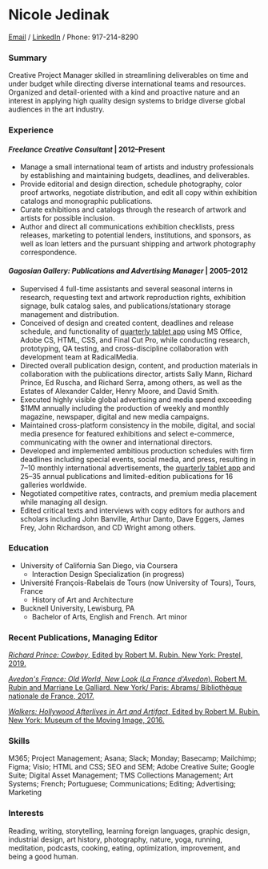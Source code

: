 # **Nicole Jedinak** 
[Email](nicolejedinak@gmail.com) / 
[LinkedIn](https://www.linkedin.com/in/nicolejedinak/) / Phone: 917-214-8290

### Summary
Creative Project Manager skilled in streamlining deliverables on time and under budget while directing diverse international teams and resources. Organized and detail-oriented with a kind and proactive nature and an interest in applying high quality design systems to bridge diverse global audiences in the art industry.


### Experience

#### _Freelance Creative Consultant_   |    2012–Present
* Manage a small international team of artists and industry professionals by establishing and maintaining budgets, deadlines, and deliverables.
* Provide editorial and design direction, schedule photography, color proof artworks, negotiate distribution, and edit all copy within exhibition catalogs and monographic publications. 
* Curate exhibitions and catalogs through the research of artwork and artists for possible inclusion.
* Author and direct all communications exhibition checklists, press releases, marketing to potential lenders, institutions, and sponsors, as well as loan letters and the pursuant shipping and artwork photography correspondence.  

#### _Gagosian Gallery: Publications and Advertising Manager_  |  2005–2012
* Supervised 4 full-time assistants and several seasonal interns in research, requesting text and artwork reproduction rights, exhibition signage, bulk catalog sales, and publications/stationary storage management and distribution.
* Conceived of design and created content, deadlines and release schedule, and functionality of [quarterly tablet app](https://youtu.be/VB278S5egwk) using MS Office, Adobe CS, HTML, CSS, and Final Cut Pro, while conducting research, prototyping, QA testing, and cross-discipline collaboration with development team at RadicalMedia. 
* Directed overall publication design, content, and production materials in collaboration with the publications director, artists Sally Mann, Richard Prince, Ed Ruscha, and Richard Serra, among others, as well as the Estates of Alexander Calder, Henry Moore, and David Smith.
* Executed highly visible global advertising and media spend exceeding $1MM annually including the production of weekly and monthly magazine, newspaper, digital and new media campaigns.
* Maintained cross-platform consistency in the mobile, digital, and social media presence for featured exhibitions and select e-commerce, communicating with the owner and international directors. 
* Developed and implemented ambitious production schedules with firm deadlines including special events, social media, and press, resulting in 7–10 monthly international advertisements, the [quarterly tablet app](https://youtu.be/VB278S5egwk) and 25–35 annual publications and limited-edition publications for 16 galleries worldwide. 
* Negotiated competitive rates, contracts, and premium media placement while managing all design.
* Edited critical texts and interviews with copy editors for authors and scholars including John Banville, Arthur Danto, Dave Eggers, James Frey, John Richardson, and CD Wright among others.  


### Education
* University of California San Diego, via Coursera
  * Interaction Design Specialization (in progress)
* Université François-Rabelais de Tours (now University of Tours), Tours, France
  * History of Art and Architecture
* Bucknell University, Lewisburg, PA
  * Bachelor of Arts, English and French. Art minor 


### Recent Publications, Managing Editor
[_Richard Prince: Cowboy_, Edited by Robert M. Rubin. New York: Prestel, 2019.](https://prestelpublishing.randomhouse.de/paperback/Richard-Prince/Robert-Rubin/Prestel-com/e571979.rhd)

[_Avedon's France: Old World, New Look_ (_La France d'Avedon_). Robert M. Rubin and Marriane Le Galliard. New York/ Paris: Abrams/ Bibliothèque nationale de France, 2017.](https://www.abramsbooks.com/product/avedons-france_9781419726002/) 

[_Walkers: Hollywood Afterlives in Art and Artifact_, Edited by Robert M. Rubin. New York: Museum of the Moving Image, 2016.](https://bookshop.org/books/walkers-hollywood-afterlives-in-art-and-artifact/9780692535042)


### Skills
M365; Project Management; Asana; Slack; Monday; Basecamp; Mailchimp; Figma; Visio; HTML and CSS; SEO and SEM; Adobe Creative Suite; Google Suite; Digital Asset Management; TMS Collections Management; Art Systems; French; Portuguese; Communications; Editing; Advertising; Marketing 


### Interests
Reading, writing, storytelling,  learning foreign languages, graphic design, industrial design, art history, photography, nature, yoga, running, meditation, podcasts, cooking, eating, optimization, improvement, and being a good human.
